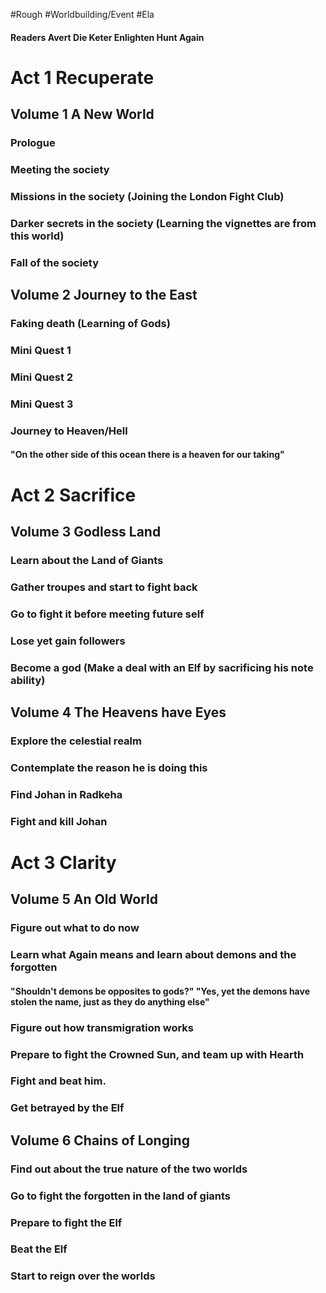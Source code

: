 #Rough #Worldbuilding/Event #Ela 
#### Readers Avert Die Keter Enlighten Hunt Again 

# Act 1 Recuperate 
## Volume 1 A New World 

### Prologue 



### Meeting the society 



### Missions in the society (Joining the London Fight Club)



### Darker secrets in the society (Learning the vignettes are from this world)



### Fall of the society



## Volume 2 Journey to the East

### Faking death (Learning of Gods)

### Mini Quest 1

### Mini Quest 2

### Mini Quest 3

### Journey to Heaven/Hell 

#### "On the other side of this ocean there is a heaven for our taking"

# Act 2 Sacrifice

## Volume 3 Godless Land 

### Learn about the Land of Giants 

### Gather troupes and start to fight back 

### Go to fight it before meeting future self 

### Lose yet gain followers 

### Become a god (Make a deal with an Elf by sacrificing his note ability)

## Volume 4 The Heavens have Eyes 

### Explore the celestial realm 

### Contemplate the reason he is doing this

### Find Johan in Radkeha

### Fight and kill Johan

# Act 3 Clarity

## Volume 5 An Old World 

### Figure out what to do now 

### Learn what Again means and learn about demons and the forgotten 

#### "Shouldn't demons be opposites to gods?" "Yes, yet the demons have stolen the name, just as they do anything else"

### Figure out how transmigration works

### Prepare to fight the Crowned Sun, and team up with Hearth 

### Fight and beat him. 

### Get betrayed by the Elf 

## Volume 6 Chains of Longing 

### Find out about the true nature of the two worlds 

### Go to fight the forgotten in the land of giants 

### Prepare to fight the Elf 

### Beat the Elf 

### Start to reign over the worlds